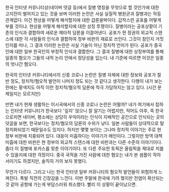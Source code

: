 한국 인터넷 커뮤니티상(네이버 댓글 등)에서 질병 명칭을 무엇으로 할 것인가에 대한 고지전이 벌어지고 있는 것을 보며
이러한 논란은 사실 실질적 병원균과 질병과는 하등 관계없다. 이건 현상을 어떻게 해석할지에 대한 갑론을박이다. 갑작스런 공포를 어떻게 부를 것이냐. 현상을 어떻게 해석할지에 대한 상징 투쟁이다. 질병이라는 공포상황이 기존의 인식과 결합하여 새로운 메타적 담론을 이끌어낸다.
공포가 현 정권의 외교적 스텐스에 대한 각 사람들의 인식과 결합하여 정부 비판의 재료로 쓰인다. 그것이 참인지 거짓인지를 떠나, 그 결과 이러한 논란은 사실 기술이 아닌 정치적 언어가 된다.
공포가 중국인에 대한 일부 한국인의 부정적 인식과 결합한다. 그 결과 질병에 대한 상징부여를 통해 일종의 혐오가 그들의 내적 논리 안에서 정당성을 입는다. 내 기준에 따르면 이것은 일종의 엇나간 혐오다.

한국의 인터넷 커뮤니티에서의 신종 코로나 논란은 질병 자체에 대한 정보와 공포가 절반 정도, 정치적/혐오적 발언이 나머지 정도 되는 것 같다고 생각한다. 다행이 내가 보는 한에는 황색지도 아직 이런 정치적/혐오적 담론에 적극 가담하지는 않고 있다. (시간 문제일지는 모르지만)

반면 내가 현재 생활하는 이시국에서의 신종 코로나 논란은 어떨까? 내가 여기에서 접하는 인터넷 커뮤니티가 한국보다 '깊지' 않으니 잘 알기는 어렵지만, 적어도 야후, 즉 한국으로치면 네이버, 평소에는 상당히 우익이라는 인식이 지배적인 공간으로 인식되는 곳의 덧글을 보면, 한국보다는 정치/혐오의 담론의 수위가 낮다.
일본 사람들이 상대적으로 탈정치화되었기 때문일수도 있지다. 하지만 몇몇 보이는 그나마 정치적 이야기는 주로 현정부 비판에 치중되어 있다. 대응이 미흡하다는 이야기가 메인이다. 그렇지만 방역 대책 미흡에 대한 비판은 현 정부의 외교적 스텐스에 대한 비판과는 다른 수준의 이야기이다. 좀더 이 질병에 포커스를 맞춘 이야기이다.
또 다른 주요한 토픽은 올림픽을 제대로 치를 수 있을지에 대한 걱정이다. 중국 국적을 가진 사람에 대한 혐오는 내가 본 샘플이 작아서이기도 하겠지만, 솔직히 거의 보지 못했다.

무언가 다르다. 그리고 나는 한국 인터넷 일부 커뮤니티의 혐오적 발언들이 위험하게 느껴진다. 폭발 직전의 긴장감을 느낀다.
이번 주말에 한국에 가려 했지만 전염이 확산되는 것 같아 공항에 가는게 부담스러워 취소했다. 빨리 이 상황이 끝이났으면.